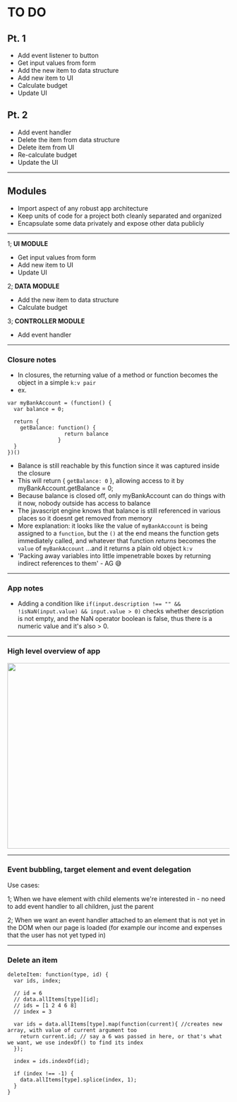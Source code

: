 # TO DO

## Pt. 1

* Add event listener to button
* Get input values from form
* Add the new item to data structure
* Add new item to UI
* Calculate budget
* Update UI

## Pt. 2

* Add event handler
* Delete the item from data structure
* Delete item from UI
* Re-calculate budget
* Update the UI

----------

## Modules

* Import aspect of any robust app architecture
* Keep units of code for a project both cleanly separated and organized
* Encapsulate some data privately and expose other data publicly

----------

1; **UI MODULE**

* Get input values from form
* Add new item to UI
* Update UI

2; **DATA MODULE**

* Add the new item to data structure
* Calculate budget

3; **CONTROLLER MODULE**

* Add event handler

----------

### Closure notes

* In closures, the returning value of a method or function becomes the object in a simple `k:v pair`
* ex.

```
var myBankAccount = (function() {
  var balance = 0;

  return {
    getBalance: function() {
                  return balance
                }
  }
})()
```

* Balance is still reachable by this function since it was captured inside the closure
* This will return { `getBalance: 0` }, allowing access to it by myBankAccount.getBalance = 0;
* Because balance is closed off, only myBankAccount can do things with it now, nobody outside has access to balance
* The javascript engine knows that balance is still referenced in various places so it doesnt get removed from memory
* More explanation: it looks like the value of `myBankAccount` is being assigned to a `function`, but the `()` at the end means the function gets immediately called, and whatever that function _returns_ becomes the `value` of `myBankAccount` ...and it returns a plain old object `k:v`
* 'Packing away variables into little impenetrable boxes by returning indirect references to them' - AG 😅

----------

### App notes

* Adding a condition like `if(input.description !== "" && !isNaN(input.value) && input.value > 0)` checks whether description is not empty, and the NaN operator boolean is false, thus there is a numeric value and it's also > 0.

----------

### High level overview of app

<p align="center">
  <img width="720" height="420" src="https://res.cloudinary.com/mostmojo/image/upload/v1561041646/Screenshot_2019-06-20_at_15.38.40.png">
</p>

----------

### Event bubbling, target element and event delegation

Use cases:

1; When we have element with child elements we're interested in - no need to add event handler to all children, just the parent

2; When we want an event handler attached to an element that is not yet in the DOM when our page is loaded (for example our income and expenses that the user has not yet typed in)

----------

### Delete an item

```
deleteItem: function(type, id) {
  var ids, index;

  // id = 6
  // data.allItems[type][id];
  // ids = [1 2 4 6 8]
  // index = 3

  var ids = data.allItems[type].map(function(current){ //creates new array, with value of current argument too
    return current.id; // say a 6 was passed in here, or that's what we want, we use indexOf() to find its index
  });

  index = ids.indexOf(id);

  if (index !== -1) {
    data.allItems[type].splice(index, 1);
  }
}
```